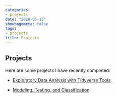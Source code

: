 ```yaml
---
categories:
- projects
date: "2020-05-15"
showpagemeta: false
tags:
- projects
title: Projects
---
```



## Projects 

Here are some projects I have recently completed:

- [Exploratory Data Analysis with Tidyverse Tools](/project1/)

- [Modeling, Testing, and Classification](/project2/)